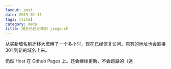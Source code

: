 ```yaml
---
layout: post
date: 2019-01-11
tags: [site]
category: meta
title: 域名已经迁移到 jiege.ch
---
```


从买新域名到迁移大概用了一个多小时，现在已经恢复访问。原有的地址也会直接 301 到新的域名上来。

仍然 Host 在 Github Pages 上。还会继续更新，不会跑路的（逃